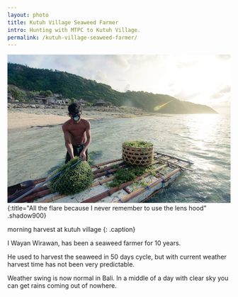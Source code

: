 ```yaml
---
layout: photo
title: Kutuh Village Seaweed Farmer
intro: Hunting with MTPC to Kutuh Village.
permalink: /kutuh-village-seaweed-farmer/
---
```

![morning harvest at kutuh village](/images/DSC_5774.jpg "morning harvest at kutuh village")
{:title="All the flare because I never remember to use the lens hood" .shadow900}

morning harvest at kutuh village 
{: .caption}
 
I Wayan Wirawan, has been a seaweed farmer for 10 years.

He used to harvest the seaweed in 50 days cycle, but with current weather harvest time has not been very predictable.

Weather swing is now normal in Bali. In a middle of a day with clear sky you can get rains coming out of nowhere.
